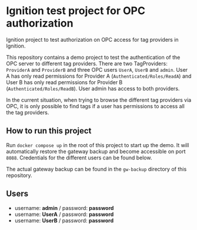 # Ignition test project for OPC authorization

Ignition project to test authorization on OPC access for tag providers in Ignition.

This repository contains a demo project to test the authentication of the OPC server to different tag providers. There are two TagProviders: `ProviderA` and `ProviderB` and three OPC users `UserA`, `UserB` and `admin`. User A has only read permissions for Provider A (`Authenticated/Roles/ReadA`) and User B has only read permissions for Provider B (`Authenticated/Roles/ReadB`). User admin has access to both providers. 

In the current situation, when trying to browse the different tag providers via OPC, it is only possible to find tags if a user has permissions to access all the tag providers.


## How to run this project

Run `docker compose up` in the root of this project to start up the demo. It will automatically restore the gateway backup and become accessible on port `8088`. Credentials for the different users can be found below.

The actual gateway backup can be found in the `gw-backup` directory of this repository.


## Users

- username: **admin** / password: **password**
- username: **UserA** / password: **password**
- username: **UserB** / password: **password**
